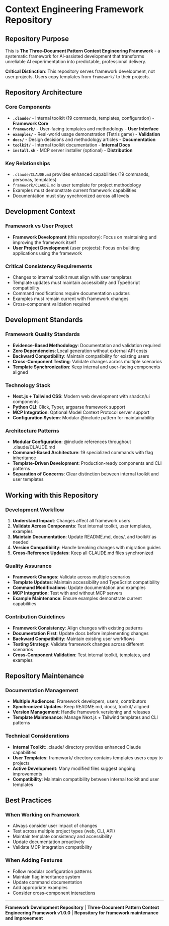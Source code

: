 # Context Engineering Framework Repository

## Repository Purpose

This is **The Three-Document Pattern Context Engineering Framework** - a systematic framework for AI-assisted development that transforms unreliable AI experimentation into predictable, professional delivery.

**Critical Distinction**: This repository serves framework development, not user projects. Users copy templates from `framework/` to their projects.

## Repository Architecture

### Core Components
- **`.claude/`** - Internal toolkit (19 commands, templates, configuration) - **Framework Core**
- **`framework/`** - User-facing templates and methodology - **User Interface**  
- **`examples/`** - Real-world usage demonstration (Tetris game) - **Validation**
- **`docs/`** - Design decisions and methodology articles - **Documentation**
- **`toolkit/`** - Internal toolkit documentation - **Internal Docs**
- **`install.sh`** - MCP server installer (optional) - **Distribution**

### Key Relationships
- `.claude/CLAUDE.md` provides enhanced capabilities (19 commands, personas, templates)
- `framework/CLAUDE.md` is user template for project methodology
- Examples must demonstrate current framework capabilities
- Documentation must stay synchronized across all levels

## Development Context

### Framework vs User Project
- **Framework Development** (this repository): Focus on maintaining and improving the framework itself
- **User Project Development** (user projects): Focus on building applications using the framework

### Critical Consistency Requirements
- Changes to internal toolkit must align with user templates
- Template updates must maintain accessibility and TypeScript compatibility
- Command modifications require documentation updates
- Examples must remain current with framework changes
- Cross-component validation required

## Development Standards

### Framework Quality Standards
- **Evidence-Based Methodology**: Documentation and validation required
- **Zero Dependencies**: Local generation without external API costs
- **Backward Compatibility**: Maintain compatibility for existing users
- **Cross-Component Testing**: Validate changes across multiple scenarios
- **Template Synchronization**: Keep internal and user-facing components aligned

### Technology Stack
- **Next.js + Tailwind CSS**: Modern web development with shadcn/ui components
- **Python CLI**: Click, Typer, argparse framework support
- **MCP Integration**: Optional Model Context Protocol server support
- **Configuration System**: Modular @include pattern for maintainability

### Architecture Patterns
- **Modular Configuration**: @include references throughout .claude/CLAUDE.md
- **Command-Based Architecture**: 19 specialized commands with flag inheritance
- **Template-Driven Development**: Production-ready components and CLI patterns
- **Separation of Concerns**: Clear distinction between internal toolkit and user templates

## Working with this Repository

### Development Workflow
1. **Understand Impact**: Changes affect all framework users
2. **Validate Across Components**: Test internal toolkit, user templates, examples
3. **Maintain Documentation**: Update README.md, docs/, and toolkit/ as needed
4. **Version Compatibility**: Handle breaking changes with migration guides
5. **Cross-Reference Updates**: Keep all CLAUDE.md files synchronized

### Quality Assurance
- **Framework Changes**: Validate across multiple scenarios
- **Template Updates**: Maintain accessibility and TypeScript compatibility
- **Command Modifications**: Update documentation and examples
- **MCP Integration**: Test with and without MCP servers
- **Example Maintenance**: Ensure examples demonstrate current capabilities

### Contribution Guidelines
- **Framework Consistency**: Align changes with existing patterns
- **Documentation First**: Update docs before implementing changes
- **Backward Compatibility**: Maintain existing user workflows
- **Testing Strategy**: Validate framework changes across different scenarios
- **Cross-Component Validation**: Test internal toolkit, templates, and examples

## Repository Maintenance

### Documentation Management
- **Multiple Audiences**: Framework developers, users, contributors
- **Synchronized Updates**: Keep README.md, docs/, toolkit/ aligned
- **Version Management**: Handle framework versioning and releases
- **Template Maintenance**: Manage Next.js + Tailwind templates and CLI patterns

### Technical Considerations
- **Internal Toolkit**: .claude/ directory provides enhanced Claude capabilities
- **User Templates**: framework/ directory contains templates users copy to projects
- **Active Development**: Many modified files suggest ongoing improvements
- **Compatibility**: Maintain compatibility between internal toolkit and user templates

## Best Practices

### When Working on Framework
- Always consider user impact of changes
- Test across multiple project types (web, CLI, API)
- Maintain template consistency and accessibility
- Update documentation proactively
- Validate MCP integration compatibility

### When Adding Features
- Follow modular configuration patterns
- Maintain flag inheritance system
- Update command documentation
- Add appropriate examples
- Consider cross-component interactions

---

**Framework Development Repository** | **Three-Document Pattern Context Engineering Framework v1.0.0** | **Repository for framework maintenance and improvement**